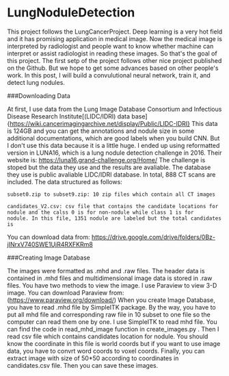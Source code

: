 # LungNoduleDetection
This project follows the LungCancerProject.
Deep learning is a very hot field and it has promising application in medical image. 
Now the medical image is interpreted by radiologist and people want to know whether machine can interpret or assist radiologist in reading these images. So that's the goal of this project. The first setp of the project follows other nice project published on the Github. But we hope to get some advances based on other people's work.
In this post, I will build a convulutional neural network, train it, and detect lung nodules. 


###Downloading Data

At first, I use data from the Lung Image Database Consortium and Infectious Disease Research Institute[(LIDC/IDRI) data base]{https://wiki.cancerimagingarchive.net/display/Public/LIDC-IDRI} 
This data is 124GB and you can get the annotations and nodule size in some additional documentations, which are good labels when you build CNN. But I don't use this data because it is a little huge. 
I ended up using reformatted version in LUNA16, which is a lung nodule detection challenge in 2016. Their website is: https://luna16.grand-challenge.org/Home/ 
The challenge is stoped but the data they use and the results are avaliable. The database they use is public avaliable LIDC/IDRI database.
In total, 888 CT scans are included. The data structured as follows:

    subset0.zip to subset9.zip: 10 zip files which contain all CT images
    
    candidates_V2.csv: csv file that contains the candidate locations for nodule and the calss 0 is for non-nodule while class 1 is for    nodule. In this file, 1351 nodule are labeled but the total candidates is 
    
You can download data from: https://drive.google.com/drive/folders/0Bz-jINrxV740SWE1UjR4RXFKRm8

###Creating Image Database

The images were formatted as .mhd and .raw files. The header data is contained in .mhd files and multidimensional image data is stored in .raw files. You have two methods to view the image. I use Paraview to view 3-D image. You can download Paraview from: (https://www.paraview.org/download/)
When you create Image Database, you have to read .mhd file by SimpleITK package. By the way, you have to put all mhd file and corresponding raw file in 10 subset to one file so the computer can read them one by one. I use SimpleITK to read mhd file. You can find the code in read_mhd_image function in create_images.py . Then I read csv file which contains candidates location for nodule. You should know the coordinate in this file is world coords but if you want to use image data, you have to convrt word coords to voxel coords. Finally, you can extract image with size of 50*50 according to coordinates in candidates.csv file. Then you can save these images.
